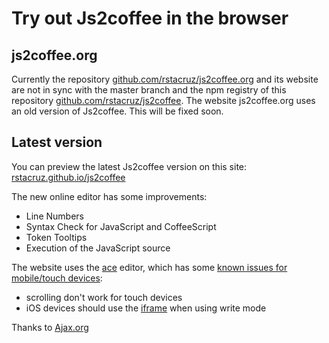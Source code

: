 # Try out Js2coffee in the browser

## js2coffee.org
Currently the repository [github.com/rstacruz/js2coffee.org](https://github.com/rstacruz/js2coffee.org) and its website are not in sync with the master branch and the npm registry of this repository [github.com/rstacruz/js2coffee](https://github.com/rstacruz/js2coffee). The website js2coffee.org uses an old version of Js2coffee. This will be fixed soon.

## Latest version

You can preview the latest Js2coffee version on this site:
[rstacruz.github.io/js2coffee](http://rstacruz.github.io/js2coffee)

The new online editor has some improvements:

- Line Numbers
- Syntax Check for JavaScript and CoffeeScript
- Token Tooltips
- Execution of the JavaScript source

The website uses the [ace](https://github.com/ajaxorg/ace/) editor, which has some
[known issues for mobile/touch devices](https://github.com/ajaxorg/ace/issues?labels=mobile&page=1&state=open):

- scrolling don't work for touch devices
- iOS devices should use the [iframe](http://rstacruz.github.io/js2coffee/editor.html) when using write mode

 Thanks to [Ajax.org](https://github.com/ajaxorg/ace/)
